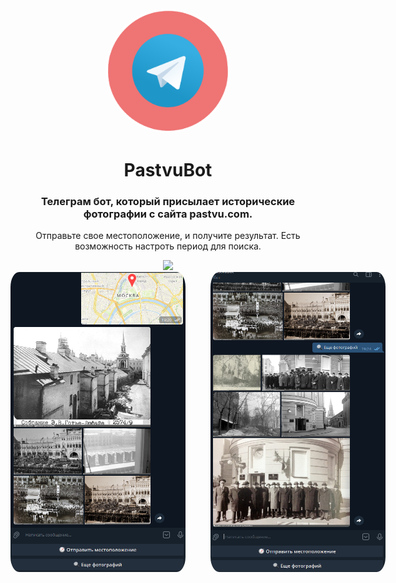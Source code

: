 <div align="center">
  <a href="https://t.me/PastvuBot">
    <img
      width="200"
      height="200"
      src="assets/pastvu-logo.png"
      style="border-radius: 50%"
    />
  </a>
  <br />
  <h1>PastvuBot</h1>
  <h3>Телеграм бот, который присылает исторические фотографии с сайта pastvu.com.
  </h3>
  <p>Отправьте свое местоположение, и получите результат. Есть возможность настроть период для поиска.</p>
  <img src="https://github.com/ratmirslv/covid-validate-bot/workflows/CI/CD/badge.svg" />
</div>
<div align="center" style="width:600px; margin:0 auto" >
<img
      width="280"
      height="480"
      src="assets/pastvu_result_1.png"
      style="float:left;border-radius: 5%"
    />
    <img
      width="280"
      height="480"
      src="assets/pastvu_result_2.png"
      style="float:right;border-radius: 5%"
    />
  </div >
